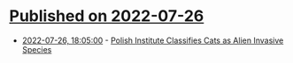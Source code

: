 # [Published on 2022-07-26](index.md)

* [2022-07-26, 18:05:00](https://news.slashdot.org/story/22/07/26/1757233/polish-institute-classifies-cats-as-alien-invasive-species?utm_source=rss1.0mainlinkanon&utm_medium=feed) - [Polish Institute Classifies Cats as Alien Invasive Species](https://news.slashdot.org/story/22/07/26/1757233/polish-institute-classifies-cats-as-alien-invasive-species?utm_source=rss1.0mainlinkanon&utm_medium=feed)

